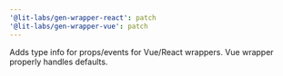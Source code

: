 ```yaml
---
'@lit-labs/gen-wrapper-react': patch
'@lit-labs/gen-wrapper-vue': patch
---
```


Adds type info for props/events for Vue/React wrappers. Vue wrapper properly handles defaults.
